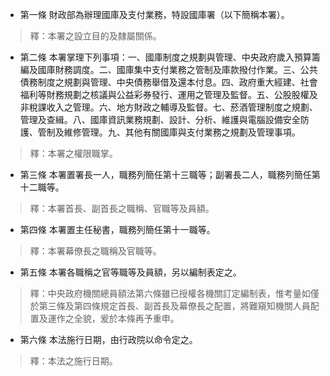 * 第一條 財政部為辦理國庫及支付業務，特設國庫署（以下簡稱本署）。

> 釋：本署之設立目的及隸屬關係。

* 第二條 本署掌理下列事項：一、國庫制度之規劃與管理、中央政府歲入預算籌編及國庫財務調度。二、國庫集中支付業務之管制及庫款撥付作業。三、公共債務制度之規劃與管理、中央債務舉借及還本付息。四、政府重大經建、社會福利等財務規劃之核議與公益彩券發行、運用之管理及監督。五、公股股權及非稅課收入之管理。六、地方財政之輔導及監督。七、菸酒管理制度之規劃、管理及查緝。八、國庫資訊業務規劃、設計、分析、維護與電腦設備安全防護、管制及維修管理。九、其他有關國庫與支付業務之規劃及管理事項。

> 釋：本署之權限職掌。

* 第三條 本署置署長一人，職務列簡任第十三職等；副署長二人，職務列簡任第十二職等。

> 釋：本署首長、副首長之職稱、官職等及員額。

* 第四條 本署置主任秘書，職務列簡任第十一職等。

> 釋：本署幕僚長之職稱及官職等。

* 第五條 本署各職稱之官等職等及員額，另以編制表定之。

> 釋：中央政府機關總員額法第六條雖已授權各機關訂定編制表，惟考量如僅於第三條及第四條規定首長、副首長及幕僚長之配置，將難窺知機關人員配置及運作之全貌，爰於本條再予重申。

* 第六條 本法施行日期，由行政院以命令定之。

> 釋：本法之施行日期。

